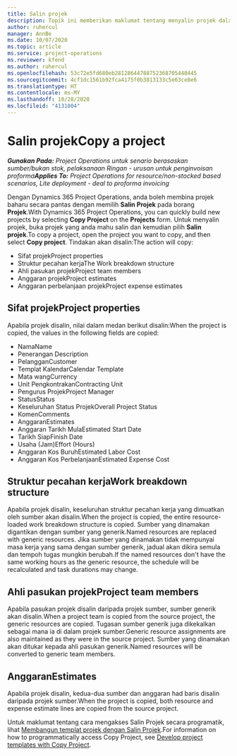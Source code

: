 ```yaml
---
title: Salin projek
description: Topik ini memberikan maklumat tentang menyalin projek dalam Operasi Projek Dynamics 365.
author: ruhercul
manager: AnnBe
ms.date: 10/07/2020
ms.topic: article
ms.service: project-operations
ms.reviewer: kfend
ms.author: ruhercul
ms.openlocfilehash: 53c72e5fd680eb28128644788752368705440445
ms.sourcegitcommit: 4cf1dc1561b92fca4175f0b3813133c5e63ce8e6
ms.translationtype: HT
ms.contentlocale: ms-MY
ms.lasthandoff: 10/28/2020
ms.locfileid: "4131804"
---
```

# <a name="copy-a-project"></a><span data-ttu-id="49898-103">Salin projek</span><span class="sxs-lookup"><span data-stu-id="49898-103">Copy a project</span></span>

<span data-ttu-id="49898-104">_**Gunakan Pada:** Project Operations untuk senario berasaskan sumber/bukan stok, pelaksanaan Ringan - urusan untuk penginvoisan proforma_</span><span class="sxs-lookup"><span data-stu-id="49898-104">_**Applies To:** Project Operations for resource/non-stocked based scenarios, Lite deployment - deal to proforma invoicing_</span></span>

<span data-ttu-id="49898-105">Dengan Dynamics 365 Project Operations, anda boleh membina projek baharu secara pantas dengan memilih **Salin Projek** pada borang **Projek**.</span><span class="sxs-lookup"><span data-stu-id="49898-105">With Dynamics 365 Project Operations, you can quickly build new projects by selecting **Copy Project** on the **Projects** form.</span></span> <span data-ttu-id="49898-106">Untuk menyalin projek, buka projek yang anda mahu salin dan kemudian pilih **Salin projek**.</span><span class="sxs-lookup"><span data-stu-id="49898-106">To copy a project, open the project you want to copy, and then select **Copy project**.</span></span> <span data-ttu-id="49898-107">Tindakan akan disalin:</span><span class="sxs-lookup"><span data-stu-id="49898-107">The action will copy:</span></span>

- <span data-ttu-id="49898-108">Sifat projek</span><span class="sxs-lookup"><span data-stu-id="49898-108">Project properties</span></span>
- <span data-ttu-id="49898-109">Struktur pecahan kerja</span><span class="sxs-lookup"><span data-stu-id="49898-109">The Work breakdown structure</span></span>
- <span data-ttu-id="49898-110">Ahli pasukan projek</span><span class="sxs-lookup"><span data-stu-id="49898-110">Project team members</span></span>
- <span data-ttu-id="49898-111">Anggaran projek</span><span class="sxs-lookup"><span data-stu-id="49898-111">Project estimates</span></span>
- <span data-ttu-id="49898-112">Anggaran perbelanjaan projek</span><span class="sxs-lookup"><span data-stu-id="49898-112">Project expense estimates</span></span>

## <a name="project-properties"></a><span data-ttu-id="49898-113">Sifat projek</span><span class="sxs-lookup"><span data-stu-id="49898-113">Project properties</span></span>

<span data-ttu-id="49898-114">Apabila projek disalin, nilai dalam medan berikut disalin:</span><span class="sxs-lookup"><span data-stu-id="49898-114">When the project is copied, the values in the following fields are copied:</span></span>

- <span data-ttu-id="49898-115">Nama</span><span class="sxs-lookup"><span data-stu-id="49898-115">Name</span></span>
- <span data-ttu-id="49898-116">Penerangan </span><span class="sxs-lookup"><span data-stu-id="49898-116">Description</span></span>
- <span data-ttu-id="49898-117">Pelanggan</span><span class="sxs-lookup"><span data-stu-id="49898-117">Customer</span></span>
- <span data-ttu-id="49898-118">Templat Kalendar</span><span class="sxs-lookup"><span data-stu-id="49898-118">Calendar Template</span></span>
- <span data-ttu-id="49898-119">Mata wang</span><span class="sxs-lookup"><span data-stu-id="49898-119">Currency</span></span>
- <span data-ttu-id="49898-120">Unit Pengkontrakan</span><span class="sxs-lookup"><span data-stu-id="49898-120">Contracting Unit</span></span>
- <span data-ttu-id="49898-121">Pengurus Projek</span><span class="sxs-lookup"><span data-stu-id="49898-121">Project Manager</span></span>
- <span data-ttu-id="49898-122">Status</span><span class="sxs-lookup"><span data-stu-id="49898-122">Status</span></span>
- <span data-ttu-id="49898-123">Keseluruhan Status Projek</span><span class="sxs-lookup"><span data-stu-id="49898-123">Overall Project Status</span></span>
- <span data-ttu-id="49898-124">Komen</span><span class="sxs-lookup"><span data-stu-id="49898-124">Comments</span></span>
- <span data-ttu-id="49898-125">Anggaran</span><span class="sxs-lookup"><span data-stu-id="49898-125">Estimates</span></span>
- <span data-ttu-id="49898-126">Anggaran Tarikh Mula</span><span class="sxs-lookup"><span data-stu-id="49898-126">Estimated Start Date</span></span>
- <span data-ttu-id="49898-127">Tarikh Siap</span><span class="sxs-lookup"><span data-stu-id="49898-127">Finish Date</span></span>
- <span data-ttu-id="49898-128">Usaha (Jam)</span><span class="sxs-lookup"><span data-stu-id="49898-128">Effort (Hours)</span></span>
- <span data-ttu-id="49898-129">Anggaran Kos Buruh</span><span class="sxs-lookup"><span data-stu-id="49898-129">Estimated Labor Cost</span></span>
- <span data-ttu-id="49898-130">Anggaran Kos Perbelanjaan</span><span class="sxs-lookup"><span data-stu-id="49898-130">Estimated Expense Cost</span></span>

## <a name="work-breakdown-structure"></a><span data-ttu-id="49898-131">Struktur pecahan kerja</span><span class="sxs-lookup"><span data-stu-id="49898-131">Work breakdown structure</span></span>

<span data-ttu-id="49898-132">Apabila projek disalin, keseluruhan struktur pecahan kerja yang dimuatkan oleh sumber akan disalin.</span><span class="sxs-lookup"><span data-stu-id="49898-132">When the project is copied, the entire resource-loaded work breakdown structure is copied.</span></span> <span data-ttu-id="49898-133">Sumber yang dinamakan digantikan dengan sumber yang generik.</span><span class="sxs-lookup"><span data-stu-id="49898-133">Named resources are replaced with generic resources.</span></span> <span data-ttu-id="49898-134">Jika sumber yang dinamakan tidak mempunyai masa kerja yang sama dengan sumber generik, jadual akan dikira semula dan tempoh tugas mungkin berubah.</span><span class="sxs-lookup"><span data-stu-id="49898-134">If the named resources don't have the same working hours as the generic resource, the schedule will be recalculated and task durations may change.</span></span>

## <a name="project-team-members"></a><span data-ttu-id="49898-135">Ahli pasukan projek</span><span class="sxs-lookup"><span data-stu-id="49898-135">Project team members</span></span>

<span data-ttu-id="49898-136">Apabila pasukan projek disalin daripada projek sumber, sumber generik akan disalin.</span><span class="sxs-lookup"><span data-stu-id="49898-136">When a project team is copied from the source project, the generic resources are copied.</span></span> <span data-ttu-id="49898-137">Tugasan sumber generik juga dikekalkan sebagai mana ia di dalam projek sumber.</span><span class="sxs-lookup"><span data-stu-id="49898-137">Generic resource assignments are also maintained as they were in the source project.</span></span> <span data-ttu-id="49898-138">Sumber yang dinamakan akan ditukar kepada ahli pasukan generik.</span><span class="sxs-lookup"><span data-stu-id="49898-138">Named resources will be converted to generic team members.</span></span>

## <a name="estimates"></a><span data-ttu-id="49898-139">Anggaran</span><span class="sxs-lookup"><span data-stu-id="49898-139">Estimates</span></span>

<span data-ttu-id="49898-140">Apabila projek disalin, kedua-dua sumber dan anggaran had baris disalin daripada projek sumber.</span><span class="sxs-lookup"><span data-stu-id="49898-140">When the project is copied, both resource and expense estimate lines are copied from the source project.</span></span> 

<span data-ttu-id="49898-141">Untuk maklumat tentang cara mengakses Salin Projek secara programatik, lihat [Membangun templat projek dengan Salin Projek](dev-copy-project.md).</span><span class="sxs-lookup"><span data-stu-id="49898-141">For information on how to programmatically access Copy Project, see [Develop project templates with Copy Project](dev-copy-project.md).</span></span>
